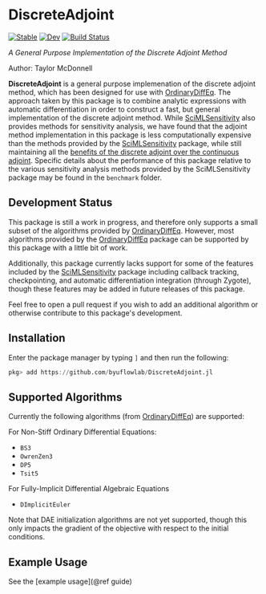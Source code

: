 # DiscreteAdjoint

[![Stable](https://img.shields.io/badge/docs-stable-blue.svg)](https://byuflowlab.github.io/DiscreteAdjoint.jl/stable)
[![Dev](https://img.shields.io/badge/docs-dev-blue.svg)](https://byuflowlab.github.io/DiscreteAdjoint.jl/dev)
[![Build Status](https://github.com/byuflowlab/DiscreteAdjoint.jl/actions/workflows/CI.yml/badge.svg?branch=main)](https://github.com/byuflowlab/DiscreteAdjoint.jl/actions/workflows/CI.yml?query=branch%3Amain)

*A General Purpose Implementation of the Discrete Adjoint Method*

Author: Taylor McDonnell

**DiscreteAdjoint** is a general purpose implemenation of the discrete adjoint method, which has been designed for use with [OrdinaryDiffEq](https://github.com/SciML/OrdinaryDiffEq.jl).  The approach taken by this package is to combine analytic expressions with automatic differentiation in order to construct a fast, but general implementation of the discrete adjoint method.  While [SciMLSensitivity](https://sensitivity.sciml.ai/stable/) also provides methods for sensitivity analysis, we have found that the adjoint method implementation in this package is less computationally expensive than the methods provided by the [SciMLSensitivity](https://sensitivity.sciml.ai/stable/) package, while still maintaining all the [benefits of the discrete adjoint over the continuous adjoint](https://arxiv.org/abs/2005.13420). Specific details about the performance of this package relative to the various sensitivity analysis methods provided by the SciMLSensitivity package may be found in the `benchmark` folder.

## Development Status

This package is still a work in progress, and therefore only supports a small subset of the algorithms provided by [OrdinaryDiffEq](https://github.com/SciML/OrdinaryDiffEq.jl).  However, most algorithms provided by the [OrdinaryDiffEq](https://github.com/SciML/OrdinaryDiffEq.jl) package can be supported by this package with a little bit of work.

Additionally, this package currently lacks support for some of the features included by the [SciMLSensitivity](https://sensitivity.sciml.ai/stable/) package including callback tracking, checkpointing, and automatic differentiation integration (through Zygote), though these features may be added in future releases of this package.

Feel free to open a pull request if you wish to add an additional algorithm or otherwise contribute to this package's development.

## Installation

Enter the package manager by typing `]` and then run the following:

```julia
pkg> add https://github.com/byuflowlab/DiscreteAdjoint.jl
```

## Supported Algorithms

Currently the following algorithms (from [OrdinaryDiffEq](https://github.com/SciML/OrdinaryDiffEq.jl)) are supported:

For Non-Stiff Ordinary Differential Equations:
 - `BS3`
 - `OwrenZen3`
 - `DP5`
 - `Tsit5`

For Fully-Implicit Differential Algebraic Equations
 - `DImplicitEuler`

Note that DAE initialization algorithms are not yet supported, though this only impacts 
the gradient of the objective with respect to the initial conditions.

## Example Usage

See the [example usage](@ref guide)
